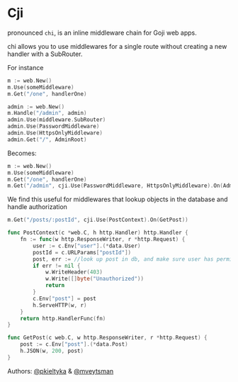Cji
===

pronounced `chi`, is an inline middleware chain for Goji web apps.

chi allows you to use middlewares for a single route without creating a new handler with a SubRouter.

For instance

```go
m := web.New()
m.Use(someMiddleware)
m.Get("/one", handlerOne)

admin := web.New()
m.Handle("/admin", admin)
admin.Use(middleware.SubRouter)
admin.Use(PasswordMiddleware)
admin.Use(HttpsOnlyMiddleware)
admin.Get("/", AdminRoot)
```

Becomes:

```go
m := web.New()
m.Use(someMiddleware)
m.Get("/one", handlerOne)
m.Get("/admin", cji.Use(PasswordMiddleware, HttpsOnlyMiddleware).On(AdminRoot))
```

We find this useful for middlewares that lookup objects in the database and handle authorization

```go
m.Get("/posts/:postId", cji.Use(PostContext).On(GetPost))

func PostContext(c *web.C, h http.Handler) http.Handler {
    fn := func(w http.ResponseWriter, r *http.Request) {
        user := c.Env["user"].(*data.User)
        postId = c.URLParams["postId"])
        post, err := //look up post in db, and make sure user has permissions
        if err != nil {
            w.WriteHeader(403)
            w.Write([]byte("Unauthorized"))
            return
        }
        c.Env["post"] = post
        h.ServeHTTP(w, r)
    }
    return http.HandlerFunc(fn)
}

func GetPost(c web.C, w http.ResponseWriter, r *http.Request) {
    post := c.Env["post"].(*data.Post)
    h.JSON(w, 200, post)
}
```

Authors: [@pkieltyka](https://github.com/pkieltyka) & [@mveytsman](https://github.com/mveytsman)
